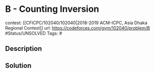 # B - Counting Inversion

contest: [[CFICPC/102040/102040|2018-2019 ACM-ICPC, Asia Dhaka Regional Contest]]
url: https://codeforces.com/gym/102040/problem/B
#Status/UNSOLVED
Tags: #

## Description

## Solution

